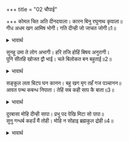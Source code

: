 +++
title = "02 चौपाई"

+++
कोमल चित अति दीनदयाला। कारन बिनु रघुनाथ कृपाला॥  
गीध अधम खग आमिष भोगी। गति दीन्ही जो जाचत जोगी॥1॥  

<details><summary>भावार्थ</summary>

 श्री रघुनाथजी अत्यन्त कोमल चित्त वाले, दीनदयालु और बिना ही करण कृपालु हैं। गीध (पक्षियों में भी) अधम पक्षी और मांसाहारी था, उसको भी वह दुर्लभ गति दी, जिसे योगीजन माँगते रहते हैं॥1॥  
</details>

सुनहू उमा ते लोग अभागी। हरि तजि होहिं बिषय अनुरागी।  
पुनि सीतहि खोजत द्वौ भाई। चले बिलोकत बन बहुताई॥2॥  

<details><summary>भावार्थ</summary>

 (शिवजी कहते हैं-) हे पार्वती! सुनो, वे लोग अभागे हैं, जो भगवान्‌ को छोडकर विषयों से अनुराग करते हैं। फिर दोनों भाई सीताजी को खोजते हुए आगे चले। वे वन की सघनता देखते जाते हैं॥2॥  
</details>

सङ्कुल लता बिटप घन कानन। बहु खग मृग तहँ गज पञ्चानन॥  
आवत पन्थ कबन्ध निपाता। तेहिं सब कही साप कै बाता॥3॥  

<details><summary>भावार्थ</summary>

 वह सघन वन लताओं और वृक्षों से भरा है। उसमें बहुत से पक्षी, मृग, हाथी और सिंह रहते हैं। श्री रामजी ने रास्ते में आते हुए कबन्ध राक्षस को मार डाला। उसने अपने शाप की सारी बात कही॥3॥  
</details>

दुरबासा मोहि दीन्ही सापा। प्रभु पद पेखि मिटा सो पापा॥  
सुनु गन्धर्ब कहउँ मैं तोही। मोहि न सोहाइ ब्रह्मकुल द्रोही॥4॥  

<details><summary>भावार्थ</summary>

 (वह बोला-) दुर्वासाजी ने मुझे शाप दिया था। अब प्रभु के चरणों को देखने से वह पाप मिट गया। (श्री रामजी ने कहा-) हे गन्धर्व! सुनो, मैं तुम्हें कहता हूँ, ब्राह्मणकुल से द्रोह करने वाला मुझे नहीं सुहाता॥4॥  
</details>

